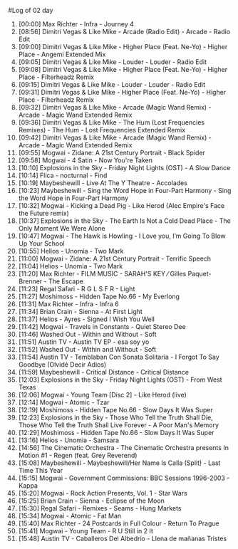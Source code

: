 #Log of 02 day

1. [00:00] Max Richter - Infra - Journey 4
1. [08:56] Dimitri Vegas & Like Mike - Arcade (Radio Edit) - Arcade - Radio Edit
1. [09:00] Dimitri Vegas & Like Mike - Higher Place (Feat. Ne-Yo) - Higher Place - Angemi Extended Mix
1. [09:05] Dimitri Vegas & Like Mike - Louder - Louder - Radio Edit
1. [09:08] Dimitri Vegas & Like Mike - Higher Place (Feat. Ne-Yo) - Higher Place - Filterheadz Remix
1. [09:15] Dimitri Vegas & Like Mike - Louder - Louder - Radio Edit
1. [09:31] Dimitri Vegas & Like Mike - Higher Place (Feat. Ne-Yo) - Higher Place - Filterheadz Remix
1. [09:32] Dimitri Vegas & Like Mike - Arcade (Magic Wand Remix) - Arcade - Magic Wand Extended Remix
1. [09:36] Dimitri Vegas & Like Mike - The Hum (Lost Frequencies Remixes) - The Hum - Lost Frequencies Extended Remix
1. [09:42] Dimitri Vegas & Like Mike - Arcade (Magic Wand Remix) - Arcade - Magic Wand Extended Remix
1. [09:55] Mogwai - Zidane: A 21st Century Portrait - Black Spider
1. [09:58] Mogwai - 4 Satin - Now You're Taken
1. [10:10] Explosions in the Sky - Friday Night Lights (OST) - A Slow Dance
1. [10:14] Flica - nocturnal - Find
1. [10:19] Maybeshewill - Live At The Y Theatre - Accolades
1. [10:23] Maybeshewill - Sing the Word Hope in Four-Part Harmony - Sing the Word Hope in Four-Part Harmony
1. [10:32] Mogwai - Kicking a Dead Pig - Like Herod (Alec Empire's Face the Future remix)
1. [10:37] Explosions in the Sky - The Earth Is Not a Cold Dead Place - The Only Moment We Were Alone
1. [10:47] Mogwai - The Hawk is Howling - I Love you, I’m Going To Blow Up Your School
1. [10:55] Helios - Unomia - Two Mark
1. [11:00] Mogwai - Zidane: A 21st Century Portrait - Terrific Speech
1. [11:04] Helios - Unomia - Two Mark
1. [11:20] Max Richter - FILM MUSIC - SARAH'S KEY ⁄ Gilles Paquet-Brenner - The Escape
1. [11:23] Regal Safari - R G L S F R - Light
1. [11:27] Moshimoss - Hidden Tape No.66 - My Everlong
1. [11:31] Max Richter - Infra - Infra 6
1. [11:34] Brian Crain - Sienna - At First Light
1. [11:37] Helios - Ayres - Signed I Wish You Well
1. [11:42] Mogwai - Travels in Constants - Quiet Stereo Dee
1. [11:46] Washed Out - Within and Without - Soft
1. [11:51] Austin TV - Austin TV EP - esa soy yo
1. [11:52] Washed Out - Within and Without - Soft
1. [11:54] Austin TV - Temblaban Con Sonata Solitaria - I Forgot To Say Goodbye (Olvidé Decir Adios)
1. [11:59] Maybeshewill - Critical Distance - Critical Distance
1. [12:03] Explosions in the Sky - Friday Night Lights (OST) - From West Texas
1. [12:06] Mogwai - Young Team [Disc 2] - Like Herod (live)
1. [12:14] Mogwai - Atomic - Tzar
1. [12:19] Moshimoss - Hidden Tape No.66 - Slow Days It Was Super
1. [12:23] Explosions in the Sky - Those Who Tell the Truth Shall Die, Those Who Tell the Truth Shall Live Forever - A Poor Man's Memory
1. [12:29] Moshimoss - Hidden Tape No.66 - Slow Days It Was Super
1. [13:16] Helios - Unomia - Samsara
1. [14:56] The Cinematic Orchestra - The Cinematic Orchestra presents In Motion #1 - Regen (feat. Grey Reverend)
1. [15:08] Maybeshewill - Maybeshewill/Her Name Is Calla (Split) - Last Time This Year
1. [15:15] Mogwai - Government Commissions: BBC Sessions 1996-2003 - Kappa
1. [15:20] Mogwai - Rock Action Presents, Vol. 1 - Star Wars
1. [15:25] Brian Crain - Sienna - Eclipse of the Moon
1. [15:30] Regal Safari - Remixes - Seams - Hung Markets
1. [15:34] Mogwai - Atomic - Fat Man
1. [15:40] Max Richter - 24 Postcards in Full Colour - Return To Prague
1. [15:41] Mogwai - Young Team - R U Still in 2 It
1. [15:48] Austin TV - Caballeros Del Albedrío - Llena de mañanas Tristes
